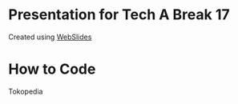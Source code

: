 # Presentation for Tech A Break 17

Created using [WebSlides](https://github.com/jlantunez/webslides/)

# How to Code
Tokopedia